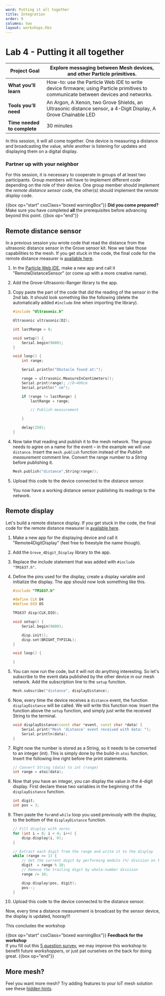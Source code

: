 ```yaml
---
word: Putting it all together
title: Integration
order: 9
columns: two
layout: workshops.hbs
---
```


# Lab 4 - Putting it all together

| **Project Goal**            | Explore messaging between Mesh devices, and other Particle primitives.                                                            |
| --------------------------- | --------------------------------------------------------------------------------------------------------------------------------- |
| **What you’ll learn**       | How-to: use the Particle Web IDE to write device firmware; using Particle primitives to communicate between devices and networks. |
| **Tools you’ll need**       | An Argon, A Xenon, two Grove Shields, an Ultrasonic distance sensor, a 4-Digit Display, A Grove Chainable LED         |
| **Time needed to complete** | 30 minutes                                                                                                                        |

In this session, it will all come together. One device is measuring a distance and broadcasting the value, while another is listening for updates and displaying them on a digital display.

### Partner up with your neighbor

For this session, it is necessary to cooperate in groups of at least two participants. Group members will have to implement different code depending on the role of their device. One group member should implement the _remote distance sensor_ code, the other(s) should implement the _remote display_ code.

{{box op="start" cssClass="boxed warningBox"}}
**Did you come prepared?**</br>
Make sure you have completed **all** the prerequisites before advancing beyond this point.
{{box op="end"}}

## Remote distance sensor

In a previous session you wrote code that read the distance from the ultrasonic distance sensor in the Grove sensor kit. Now we take those capabilities to the mesh. If you get stuck in the code, the final code for the remote distance measurer is [available here](https://go.particle.io/shared_apps/5c0718d14e3594c0cf00082f).

1. In the [Particle Web IDE](https://build.particle.io), make a new app and call it "RemoteDistanceSensor" (or come up with a more creative name).

2. Add the Grove-Ultrasonic-Ranger library to the app.

3. Copy paste the part of the code that did the reading of the sensor in the 2nd lab. It should look something like the following (delete the automatically added `#include` line when importing the library).

    ```cpp
    #include "Ultrasonic.h"

    Ultrasonic ultrasonic(D2);

    int lastRange = 0;

    void setup() {
        Serial.begin(9600);
    }

    void loop() {
        int range;

        Serial.println("Obstacle found at:");

        range = ultrasonic.MeasureInCentimeters();
        Serial.print(range); //0~400cm
        Serial.println(" cm");

        if (range != lastRange) {
            lastRange = range;

            // Publish measurement

        }

        delay(250);
    }
    ```
2. Now take that reading and publish it to the mesh network. The group needs to agree on a name for the event – in the example we will use `distance`. Insert the `mesh.publish` function instead of the _Publish measurement_ comment line. Convert the range number to a _String_ before publishing it.

    ```cpp
    Mesh.publish("distance",String(range));
    ```
3. Upload this code to the device connected to the distance sensor.

    You now have a working distance sensor publishing its readings to the network.

## Remote display

Let's build a remote distance display. If you get stuck in the code, the final code for the remote distance measurer is [available here](https://go.particle.io/shared_apps/5c0711444e3594b2630006e0).

1. Make a new app for the displaying device and call it "Remote4DigitDisplay" (feel free to freestyle the name though).

2. Add the `Grove_4Digit_Display` library to the app.

3. Replace the include statement that was added with `#include "TM1637.h"`.

4. Define the pins used for the display, create a display variable and initialize the display. The app should now look something like this.

    ```cpp
    #include "TM1637.h"

    #define CLK D4
    #define DIO D5

    TM1637 disp(CLK,DIO);

    void setup() {
        Serial.begin(9600);

        disp.init();
        disp.set(BRIGHT_TYPICAL);
    }

    void loop() {

    }
    ```
5. You can now run the code, but it will not do anything interesting. So let's subscribe to the event data published by the other device in our mesh network. Add the subscription line to the `setup` function.

    ```cpp
    Mesh.subscribe("distance", displayDistance);
    ```
6. Now, every time the device receives a `distance` event, the function `displayDistance` will be called. We will write this function now. Insert the function above the `setup` function, and simply just write the received String to the terminal.

    ```cpp
    void displayDistance(const char *event, const char *data) {
        Serial.print("Mesh 'distance' event received with data: ");
        Serial.println(data);
    }
    ```

7. Right now the number is stored as a String, so it needs to be converted to an integer (int). This is simply done by the build-in `atoi` function. Insert the following line right before the print statements.

    ```cpp
    // Convert String (data) to int (range)
    int range = atoi(data);
    ```

8. Now that you have an integer, you can display the value in the 4-digit display. First declare these two variables in the beginning of the `displayDistance` function.

    ```cpp
    int digit;
    int pos = 3;
    ```
9. Then paste the `for`and `while` loop you used previously with the display, to the bottom of the `displayDistance` function.

    ```cpp
    // Fill display with zeros
    for (int i = 0; i < 4; i++) {
        disp.display(i, 0);
    }

    // Extract each digit from the range and write it to the display
    while (range >= 1) {
        // Get the current digit by performing modulo (%) division on the range
        digit  = range % 10;
        // Remove the trailing digit by whole-number division
        range /= 10;

        disp.display(pos, digit);
        pos--;
    }
    ```
    
10. Upload this code to the device connected to the distance sensor.

Now, every time a distance measurement is broadcast by the sensor device, the display is updated, hooray!!!

This concludes the workshop

{{box op="start" cssClass="boxed warningBox"}}
**Feedback for the workshop**</br>
If you fill out this [5 question survey](https://particleiot.typeform.com/to/JiF8xM), we may improve this workshop to benefit future _workshoppers_, or just pat ourselves on the back for doing great.
{{box op="end"}}


## More mesh?

Feel you want more mesh? Try adding features to your IoT mesh solution see these [hidden hints](/workshops/mesh-101-workshop/extra/).
